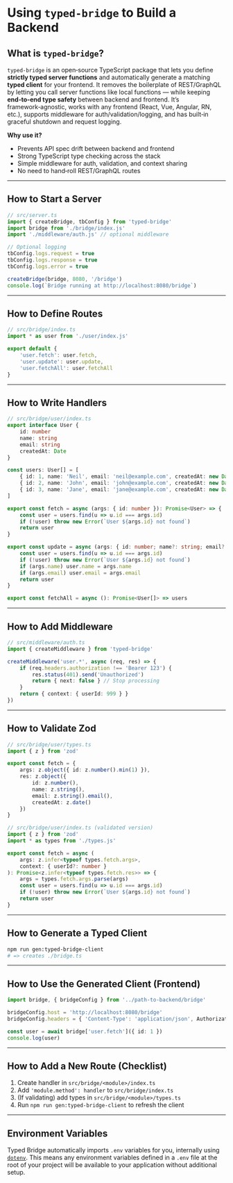 # **Using `typed-bridge` to Build a Backend**

## **What is `typed-bridge`?**

`typed-bridge` is an open‑source TypeScript package that lets you define **strictly typed server functions** and automatically generate a matching **typed client** for your frontend.
It removes the boilerplate of REST/GraphQL by letting you call server functions like local functions — while keeping **end‑to‑end type safety** between backend and frontend.
It’s framework‑agnostic, works with any frontend (React, Vue, Angular, RN, etc.), supports middleware for auth/validation/logging, and has built‑in graceful shutdown and request logging.

**Why use it?**

- Prevents API spec drift between backend and frontend
- Strong TypeScript type checking across the stack
- Simple middleware for auth, validation, and context sharing
- No need to hand‑roll REST/GraphQL routes

---

## **How to Start a Server**

```ts
// src/server.ts
import { createBridge, tbConfig } from 'typed-bridge'
import bridge from './bridge/index.js'
import './middleware/auth.js' // optional middleware

// Optional logging
tbConfig.logs.request = true
tbConfig.logs.response = true
tbConfig.logs.error = true

createBridge(bridge, 8080, '/bridge')
console.log(`Bridge running at http://localhost:8080/bridge`)
```

---

## **How to Define Routes**

```ts
// src/bridge/index.ts
import * as user from './user/index.js'

export default {
    'user.fetch': user.fetch,
    'user.update': user.update,
    'user.fetchAll': user.fetchAll
}
```

---

## **How to Write Handlers**

```ts
// src/bridge/user/index.ts
export interface User {
    id: number
    name: string
    email: string
    createdAt: Date
}

const users: User[] = [
    { id: 1, name: 'Neil', email: 'neil@example.com', createdAt: new Date() },
    { id: 2, name: 'John', email: 'john@example.com', createdAt: new Date() },
    { id: 3, name: 'Jane', email: 'jane@example.com', createdAt: new Date() }
]

export const fetch = async (args: { id: number }): Promise<User> => {
    const user = users.find(u => u.id === args.id)
    if (!user) throw new Error(`User ${args.id} not found`)
    return user
}

export const update = async (args: { id: number; name?: string; email?: string }): Promise<User> => {
    const user = users.find(u => u.id === args.id)
    if (!user) throw new Error(`User ${args.id} not found`)
    if (args.name) user.name = args.name
    if (args.email) user.email = args.email
    return user
}

export const fetchAll = async (): Promise<User[]> => users
```

---

## **How to Add Middleware**

```ts
// src/middleware/auth.ts
import { createMiddleware } from 'typed-bridge'

createMiddleware('user.*', async (req, res) => {
    if (req.headers.authorization !== 'Bearer 123') {
        res.status(401).send('Unauthorized')
        return { next: false } // Stop processing
    }
    return { context: { userId: 999 } }
})
```

---

## **How to Validate Zod**

```ts
// src/bridge/user/types.ts
import { z } from 'zod'

export const fetch = {
    args: z.object({ id: z.number().min(1) }),
    res: z.object({
        id: z.number(),
        name: z.string(),
        email: z.string().email(),
        createdAt: z.date()
    })
}
```

```ts
// src/bridge/user/index.ts (validated version)
import { z } from 'zod'
import * as types from './types.js'

export const fetch = async (
    args: z.infer<typeof types.fetch.args>,
    context: { userId?: number }
): Promise<z.infer<typeof types.fetch.res>> => {
    args = types.fetch.args.parse(args)
    const user = users.find(u => u.id === args.id)
    if (!user) throw new Error(`User ${args.id} not found`)
    return user
}
```

---

## **How to Generate a Typed Client**

```bash
npm run gen:typed-bridge-client
# => creates ./bridge.ts
```

---

## **How to Use the Generated Client (Frontend)**

```ts
import bridge, { bridgeConfig } from '../path-to-backend/bridge'

bridgeConfig.host = 'http://localhost:8080/bridge'
bridgeConfig.headers = { 'Content-Type': 'application/json', Authorization: 'Bearer 123' }

const user = await bridge['user.fetch']({ id: 1 })
console.log(user)
```

---

## **How to Add a New Route (Checklist)**

1. Create handler in `src/bridge/<module>/index.ts`
2. Add `'module.method': handler` to `src/bridge/index.ts`
3. (If validating) add types in `src/bridge/<module>/types.ts`
4. Run `npm run gen:typed-bridge-client` to refresh the client

---

## **Environment Variables**

Typed Bridge automatically imports `.env` variables for you, internally using [`dotenv`](https://www.npmjs.com/package/dotenv`). This means any environment variables defined in a `.env` file at the root of your project will be available to your application without additional setup.
